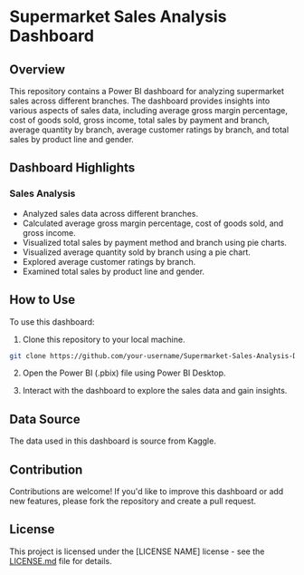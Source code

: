 # Supermarket Sales Analysis Dashboard

## Overview

This repository contains a Power BI dashboard for analyzing supermarket sales across different branches. The dashboard provides insights into various aspects of sales data, including average gross margin percentage, cost of goods sold, gross income, total sales by payment and branch, average quantity by branch, average customer ratings by branch, and total sales by product line and gender.

## Dashboard Highlights

### Sales Analysis

- Analyzed sales data across different branches.
- Calculated average gross margin percentage, cost of goods sold, and gross income.
- Visualized total sales by payment method and branch using pie charts.
- Visualized average quantity sold by branch using a pie chart.
- Explored average customer ratings by branch.
- Examined total sales by product line and gender.

## How to Use

To use this dashboard:

1. Clone this repository to your local machine.

```bash
git clone https://github.com/your-username/Supermarket-Sales-Analysis-Dashboard.git
```

2. Open the Power BI (.pbix) file using Power BI Desktop.

3. Interact with the dashboard to explore the sales data and gain insights.

## Data Source

The data used in this dashboard is source from Kaggle.

## Contribution

Contributions are welcome! If you'd like to improve this dashboard or add new features, please fork the repository and create a pull request.

## License

This project is licensed under the [LICENSE NAME] license - see the [LICENSE.md](LICENSE.md) file for details.
